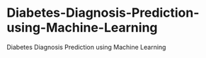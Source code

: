 # Diabetes-Diagnosis-Prediction-using-Machine-Learning
Diabetes Diagnosis Prediction using Machine Learning
